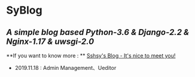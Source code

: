 # SyBlog
*A simple blog based Python-3.6 &amp; Django-2.2 &amp; Nginx-1.17 &amp; uwsgi-2.0*
---
**If you want to know more : ** [Sshsy's Blog - It's nice to meet you!](http://120.79.15.81)
* 2019.11.18 : Admin Management、Ueditor
